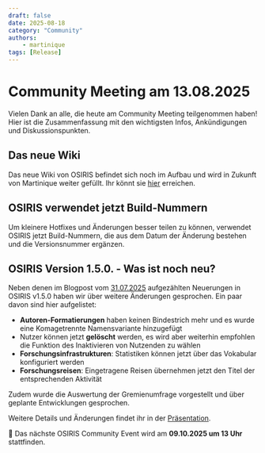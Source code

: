 ```yaml
---
draft: false
date: 2025-08-18
category: "Community"
authors: 
    - martinique
tags: [Release]
---
```


# Community Meeting am 13.08.2025

Vielen Dank an alle, die heute am Community Meeting teilgenommen haben! Hier ist die Zusammenfassung mit den wichtigsten Infos, Ankündigungen und Diskussionspunkten.

## Das neue Wiki

Das neue Wiki von OSIRIS befindet sich noch im Aufbau und wird in Zukunft von Martinique weiter gefüllt. Ihr könnt sie [hier](mailto:martinique.frentrup@osiris-solutions.de) erreichen.

## OSIRIS verwendet jetzt Build-Nummern

Um kleinere Hotfixes und Änderungen besser teilen zu können, verwendet OSIRIS jetzt Build-Nummern, die aus dem Datum der Änderung bestehen und die Versionsnummer ergänzen. 

## OSIRIS Version 1.5.0. - Was ist noch neu?

Neben denen im Blogpost vom [31.07.2025](http://127.0.0.1:8000/blog/2025/07/31/osiris-version-150-ist-jetzt-verf%C3%BCgbar/) aufgezählten Neuerungen in OSIRIS v1.5.0 haben wir über weitere Änderungen gesprochen. Ein paar davon sind hier aufgelistet:

- **Autoren-Formatierungen** haben keinen Bindestrich mehr und es wurde eine Komagetrennte Namensvariante hinzugefügt
- Nutzer können jetzt **gelöscht** werden, es wird aber weiterhin empfohlen die Funktion des Inaktivieren von Nutzenden zu wählen
- **Forschungsinfrastrukturen**: Statistiken können jetzt über das Vokabular konfiguriert werden
- **Forschungsreisen**: Eingetragene Reisen übernehmen jetzt den Titel der entsprechenden Aktivität

Zudem wurde die Auswertung der Gremienumfrage vorgestellt und über geplante Entwicklungen gesprochen.

Weitere Details und Änderungen findet ihr in der [Präsentation](../../assets/documents/Community-250813.pdf).

:date: Das nächste OSIRIS Community Event wird am **09.10.2025 um 13 Uhr** stattfinden. 